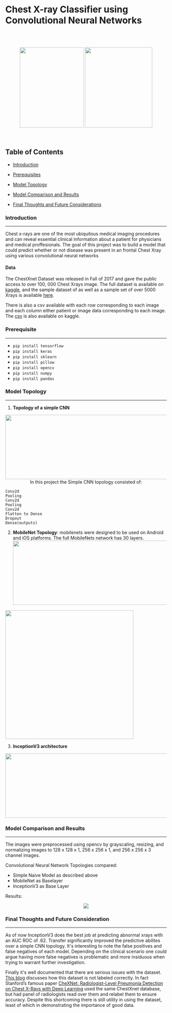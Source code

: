 # Chest X-ray Classifier using Convolutional Neural Networks

<br>
<br>
<p align="center">
  <img src="https://github.com/rdamehta/Capstone/blob/master/readmeX.PNG" 
       width="200" height="250">
  <img src="https://github.com/rdamehta/Capstone/blob/master/readmeCHECK.PNG" 
       width="210" height="250">
</p>
<br>

<a id = 'over'></a>

## Table of Contents
- [Introduction](https://github.com/rdamehta/capstone#introduction)

- [Prerequisites](https://github.com/rdamehta/capstone#prerequisites)

- [Model Topology](https://github.com/rdamehta/capstone#model-topology)

- [Model Comparison and Results](https://github.com/rdamehta/capstone#model-comparison-and-results)

- [Final Thoughts and Future Considerations](https://github.com/rdamehta/capstone#final-thoughts-and-future-consideration)

### Introduction
---
Chest x-rays are one of the most ubiquitous medical imaging procedures and can reveal essential clinical information about a patient for physicians and medical proffesionals. The goal of this project was to build a model that could predict whether or not disease was present in an frontal Chest Xray using various convolutional neural networks 
#### Data
The ChestXnet Dataset was released in Fall of 2017 and gave the public access to over 100, 000 Chest Xrays image. The full dataset is available on [kaggle](https://www.kaggle.com/nih-chest-xrays/data), and the sample dataset of as well as a sample set of over 5000 Xrays is available [here](https://www.kaggle.com/nih-chest-xrays/sample/data).

There is also a csv available with each row corresponding to each image and each column either patient or image data corresponding to each image. The [csv](https://www.kaggle.com/nih-chest-xrays/data/downloads/Data_Entry_2017.csv/3) is also available on kaggle. 
### Prerequisite
---
- `pip install tensorflow`
- `pip install keras`
- `pip install sklearn` 
- `pip install pillow`
- `pip install opencv`
- `pip install numpy`
- `pip install pandas`

### Model Topology
---

 1. **Topology of a simple CNN**
<p align="center">
  <img src="https://github.com/rdamehta/Capstone/blob/master/Presentation%20Files/Typical_cnn.png" 
       width="650" height="200">
  In this project the Simple CNN topology consisted of: 
  
    Conv2d 
    Pooling
    Conv2d
    Pooling
    Conv2d
    Flatten to Dense
    Dropout
    Dense(outputs)
  
   2. **MobileNet Topology**: mobilenets were designed to be used on Android and iOS platforms. The full MobileNets network has 30 layers.
  <img src="https://github.com/rdamehta/Capstone/blob/master/Presentation%20Files/mobilenet.png"
       width="650" height="200">
  <img src="https://github.com/rdamehta/Capstone/blob/master/Presentation%20Files/mobile_net_table.png" width="400" height="400">


  3.  **InceptionV3 architecture** 
  
  <img src = "https://github.com/rdamehta/Capstone/blob/master/Presentation%20Files/inceptionv3.png"
       width="650" height="200">
      
    
</p>



### Model Comparison and Results
---
The images were preprocessed using opencv by grayscaling, resizing, and normalizing images to 128 x 128 x 1, 256 x 256 x 1, and  256 x 256 x 3 channel images.

Convolutional Neural Network Topologies compared:
- Simple Naive Model as described above
- MobileNet as Baselayer
- InceptionV3 as Base Layer

Results:
<p align="center">
  <img src="https://github.com/rdamehta/Capstone/blob/master/Presentation%20Files/comparisonmatrix.PNG" >
</p>



### Final Thoughts and Future Consideration
---

As of now InceptionV3 does the best job at predicting abnormal xrays with an AUC ROC of .62. Transfer significantly improved the predictive abilites over a simple CNN topology. It's interesting to note the false positives and false negatives of each model. Depending on the clinical scenario one could argue having more false negatives is problematic and more insiduous when trying to warrant further investigation.

Finally it's well documented that there are serious issues with the dataset. [This blog](https://lukeoakdenrayner.wordpress.com/2017/12/18/the-chestxray14-dataset-problems/) discusses how this dataset is not labeled correctly. In fact Stanford’s famous paper [CheXNet: Radiologist-Level Pneumonia Detection on Chest X-Rays with Deep Learning](https://stanfordmlgroup.github.io/projects/chexnet/) used the same ChestXnet database, but had  panel of radiologists read over them and relabel them to ensure accuracy. Despite this shortcoming there is still utility in using the dataset, least of which in demonstrating the importance of good data.


